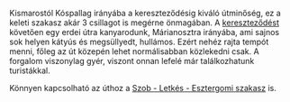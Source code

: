 Kismarostól Kóspallag irányába a kereszteződésig kiváló útminőség, ez a keleti szakasz akár 3 csillagot is megérne önmagában. A [kereszteződést](#geo:%C3%9Atkeresztez%C5%91d%C3%A9s@47.86869,18.926939) követően egy erdei útra kanyarodunk, Márianosztra irányába, ami sajnos sok helyen kátyús és megsüllyedt, hullámos. Ezért nehéz rajta tempót menni, főleg az út közepén lehet normálisabban közlekedni csak. A forgalom viszonylag gyér, viszont onnan lefelé már találkozhatunk turistákkal.

Könnyen kapcsolható az úthoz a [Szob - Letkés - Esztergomi szakasz](#SzobLetkesEsztergom) is.
